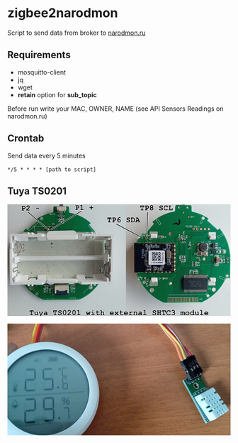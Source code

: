 # zigbee2narodmon

Script to send data from broker to [narodmon.ru](https://narodmon.ru) 

## Requirements

* mosquitto-client
* jq
* wget
* **retain** option for **sub_topic**

Before run write your MAC, OWNER, NAME (see API Sensors Readings on narodmon.ru)

## Crontab

Send data every 5 minutes

	*/5 * * * * [path to script]
	
## Tuya TS0201

![ts0201](https://github.com/silentbay/zigbee2narodmon/raw/main/TS0201.jpg)

![shtc3](https://github.com/silentbay/zigbee2narodmon/raw/main/SHTC3.jpg)